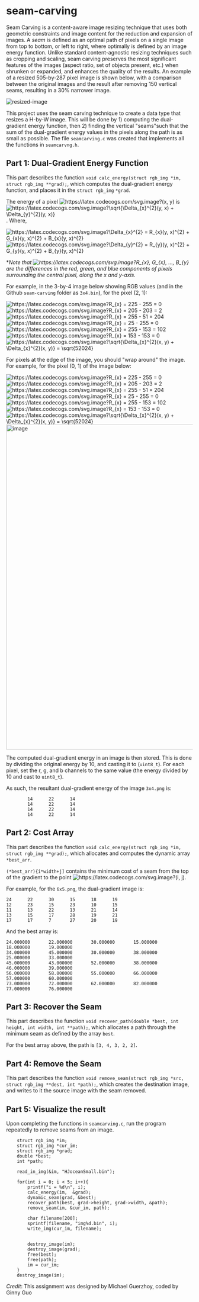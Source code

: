 # seam-carving

Seam Carving is a content-aware image resizing technique that uses both geometric constraints and image content for the reduction and 
expansion of images. A _seam_ is defined as an optimal path of pixels on a single image from top to bottom, or left to right, 
where optimally is defined by an image energy function. Unlike standard content-agnostic resizing techniques such as cropping and scaling,
seam carving preserves the most significant features of the images (aspect ratio, set of objects present, etc.) when shrunken or expanded, 
and enhances the quality of the results. An example of a resized 505-by-287 pixel image is shown below, with a comparison between the original 
images and the result after removing 150 vertical seams, resulting in a 30% narrower image.

![resized-image](https://user-images.githubusercontent.com/72530527/168497669-c6b0c279-cfd6-49d4-b1b2-ee2b7161a455.gif)

This project uses the seam carving technique to create a data type that resizes a H-by-W image. This will be done by 1) computing the 
dual-gradient energy function, then 2) finding the vertical "seams"such that the sum of the dual-gradient energy values in the pixels along 
the path is as small as possible. The file `seamcarving.c` was created that implements all the functions in `seamcarvng.h`.


## Part 1: Dual-Gradient Energy Function

This part describes the function `void calc_energy(struct rgb_img *im, struct rgb_img **grad);`, which computes the dual-gradient energy 
function, and places it in the `struct rgb_img` `*grad`.

The energy of a pixel <img src="https://latex.codecogs.com/svg.image?(x,&space;y)" title="https://latex.codecogs.com/svg.image?(x, y)" />
is <img src="https://latex.codecogs.com/svg.image?\sqrt{\Delta_{x}^{2}(y,&space;x)&space;&plus;&space;\Delta_{y}^{2}(y,&space;x)}" title="https://latex.codecogs.com/svg.image?\sqrt{\Delta_{x}^{2}(y, x) + \Delta_{y}^{2}(y, x)}" />
. Where,

<img src="https://latex.codecogs.com/svg.image?\Delta_{x}^{2}&space;=&space;R_{x}(y,&space;x)^{2}&space;&plus;&space;G_{x}(y,&space;x)^{2}&space;&plus;&space;B_{x}(y,&space;x)^{2}" title="https://latex.codecogs.com/svg.image?\Delta_{x}^{2} = R_{x}(y, x)^{2} + G_{x}(y, x)^{2} + B_{x}(y, x)^{2}" />
<img src="https://latex.codecogs.com/svg.image?\Delta_{y}^{2}&space;=&space;R_{y}(y,&space;x)^{2}&space;&plus;&space;G_{y}(y,&space;x)^{2}&space;&plus;&space;B_{y}(y,&space;x)^{2}" title="https://latex.codecogs.com/svg.image?\Delta_{y}^{2} = R_{y}(y, x)^{2} + G_{y}(y, x)^{2} + B_{y}(y, x)^{2}" />

*_Note that <img src="https://latex.codecogs.com/svg.image?R_{x},&space;G_{x},&space;...,&space;B_{y}" title="https://latex.codecogs.com/svg.image?R_{x}, G_{x}, ..., B_{y}" />
are the differences in the red, green, and blue components of pixels surrounding 
the central pixel, along the x and y-axis._

For example, in the 3-by-4 image below showing RGB values (and in the Github `seam-carving` folder as `3x4.bin`), for the pixel (2, 1):

<img src="https://latex.codecogs.com/svg.image?R_{x}(2,1)&space;=&space;255&space;-&space;255&space;=&space;0" title="https://latex.codecogs.com/svg.image?R_{x} = 225 - 255 = 0" />
<img src="https://latex.codecogs.com/svg.image?G_{x}(2,1)&space;=&space;205&space;-&space;203&space;=&space;2" title="https://latex.codecogs.com/svg.image?R_{x} = 205 - 203 = 2" />
<img src="https://latex.codecogs.com/svg.image?B_{x}(2,1)&space;=&space;255&space;-&space;51&space;=&space;204" title="https://latex.codecogs.com/svg.image?R_{x} = 255 - 51 = 204" />
<img src="https://latex.codecogs.com/svg.image?R_{y}(2,1)&space;=&space;255&space;-&space;255&space;=&space;0" title="https://latex.codecogs.com/svg.image?R_{x} = 25 - 255 = 0" />
<img src="https://latex.codecogs.com/svg.image?G_{y}(2,1)&space;=&space;255&space;-&space;153&space;=&space;102" title="https://latex.codecogs.com/svg.image?R_{x} = 255 - 153 = 102" />
<img src="https://latex.codecogs.com/svg.image?B_{y}(2,1)&space;=&space;153&space;-&space;153&space;=&space;0" title="https://latex.codecogs.com/svg.image?R_{x} = 153 - 153 = 0" />

<img src="https://latex.codecogs.com/svg.image?\sqrt{\Delta_{x}^{2}(1,&space;2)&space;&plus;&space;\Delta_{y}^{2}(1,&space;2)}&space;=&space;\sqrt{52024}" title="https://latex.codecogs.com/svg.image?\sqrt{\Delta_{x}^{2}(x, y) + \Delta_{x}^{2}(x, y)} = \sqrt{52024}" />

For pixels at the edge of the image, you should "wrap around" the image. For example, for the pixel (0, 1) of the image below:

<img src="https://latex.codecogs.com/svg.image?R_{x}(0,1)&space;=&space;255&space;-&space;255&space;=&space;0" title="https://latex.codecogs.com/svg.image?R_{x} = 225 - 255 = 0" />
<img src="https://latex.codecogs.com/svg.image?G_{x}(0,1)&space;=&space;101&space;-&space;101&space;=&space;0" title="https://latex.codecogs.com/svg.image?R_{x} = 205 - 203 = 2" />
<img src="https://latex.codecogs.com/svg.image?B_{x}(0,1)&space;=&space;255&space;-&space;51&space;=&space;204" title="https://latex.codecogs.com/svg.image?R_{x} = 255 - 51 = 204" />
<img src="https://latex.codecogs.com/svg.image?R_{y}(0,1)&space;=&space;255&space;-&space;255&space;=&space;0" title="https://latex.codecogs.com/svg.image?R_{x} = 25 - 255 = 0" />
<img src="https://latex.codecogs.com/svg.image?G_{y}(0,1)&space;=&space;153&space;-&space;255&space;=&space;-102" title="https://latex.codecogs.com/svg.image?R_{x} = 255 - 153 = 102" />
<img src="https://latex.codecogs.com/svg.image?B_{y}(0,1)&space;=&space;153&space;-&space;153&space;=&space;0" title="https://latex.codecogs.com/svg.image?R_{x} = 153 - 153 = 0" />

<img src="https://latex.codecogs.com/svg.image?\sqrt{\Delta_{x}^{2}(1,&space;0)&space;&plus;&space;\Delta_{y}^{2}(1,&space;0)}&space;=&space;\sqrt{52020}" title="https://latex.codecogs.com/svg.image?\sqrt{\Delta_{x}^{2}(x, y) + \Delta_{x}^{2}(x, y)} = \sqrt{52024}" />

<img width="878" alt="image" src="https://user-images.githubusercontent.com/72530527/168500342-97cd9318-09a7-4bb9-bb3c-7e05aa026f20.png">

The computed dual-gradient energy in an image is then stored. This is done by dividing the original energy by 10, and casting it to 
(`uint8_t`). For each pixel, set the r, g, and b channels to the same value (the energy divided by 10 and cast to `uint8_t`).

As such, the resultant dual-gradient energy of the image `3x4.png` is:
```
        14      22      14
        14      22      14
        14      22      14
        14      22      14
```

## Part 2: Cost Array

This part describes the function `void calc_energy(struct rgb_img *im, struct rgb_img **grad);`, which allocates and computes the 
dynamic array `*best_arr`.

`(*best_arr){i*width+j]` contains the minimum cost of a seam from the top of the gradient to the point <img src="https://latex.codecogs.com/svg.image?(i,&space;j)" title="https://latex.codecogs.com/svg.image?(i, j)" />.

For example, for the `6x5.png`, the dual-gradient image is:
```
24      22      30      15      18      19
12      23      15      23      10      15
11      13      22      13      21      14
13      15      17      28      19      21
17      17      7       27      20      19
```

And the best array is: 
```
24.000000       22.000000       30.000000       15.000000       18.000000       19.000000
34.000000       45.000000       30.000000       38.000000       25.000000       33.000000
45.000000       43.000000       52.000000       38.000000       46.000000       39.000000
56.000000       58.000000       55.000000       66.000000       57.000000       60.000000
73.000000       72.000000       62.000000       82.000000       77.000000       76.000000
```

## Part 3: Recover the Seam

This part describes the function `void recover_path(double *best, int height, int width, int **path);`, which allocates a path 
through the minimum seam as defined by the array `best`.

For the best array above, the path is `[3, 4, 3, 2, 2]`.

## Part 4: Remove the Seam

This part describes the function `void remove_seam(struct rgb_img *src, struct rgb_img **dest, int *path);`, which creates the
destination image, and writes to it the source image with the seam removed.

## Part 5: Visualize the result

Upon completing the functions in `seamcarving.c`, run the program repeatedly to remove seams from an image.

```
    struct rgb_img *im;
    struct rgb_img *cur_im;
    struct rgb_img *grad;
    double *best;
    int *path;

    read_in_img(&im, "HJoceanSmall.bin");
    
    for(int i = 0; i < 5; i++){
        printf("i = %d\n", i);
        calc_energy(im,  &grad);
        dynamic_seam(grad, &best);
        recover_path(best, grad->height, grad->width, &path);
        remove_seam(im, &cur_im, path);

        char filename[200];
        sprintf(filename, "img%d.bin", i);
        write_img(cur_im, filename);


        destroy_image(im);
        destroy_image(grad);
        free(best);
        free(path);
        im = cur_im;
    }
    destroy_image(im);
```
_Credit_: This assignment was designed by Michael Guerzhoy, coded by Ginny Guo
